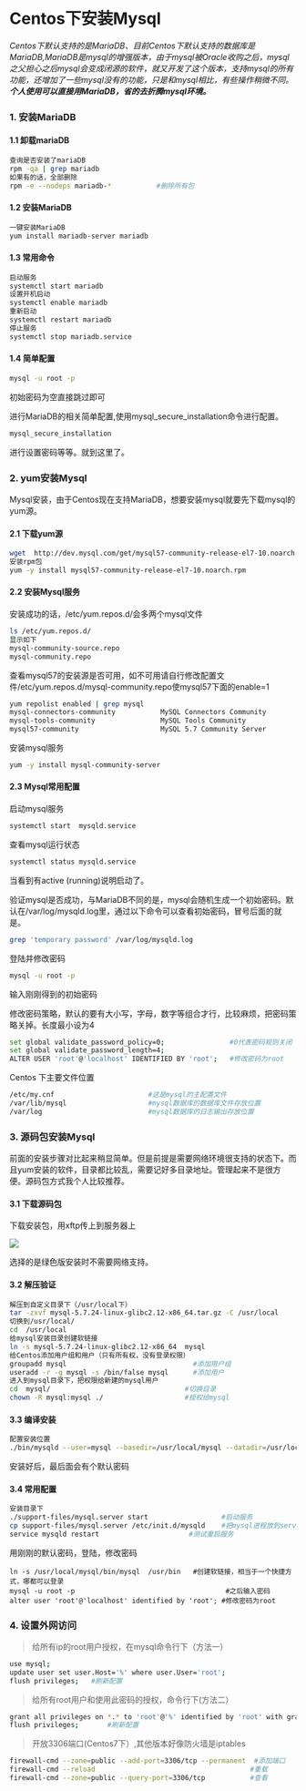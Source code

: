 # Centos下安装Mysql

_Centos下默认支持的是MariaDB、目前Centos下默认支持的数据库是MariaDB,MariaDB是mysql的增强版本，由于mysql被Oracle收购之后，mysql之父担心之后mysql会变成闭源的软件，就又开发了这个版本，支持mysql的所有功能，还增加了一些mysql没有的功能，只是和mysql相比，有些操作稍微不同。**个人使用可以直接用MariaDB，省的去折腾mysql环境。**_

### 1. 安装MariaDB

#### 1.1 卸载mariaDB

```bash
查询是否安装了mariaDB
rpm -qa | grep mariadb              
如果有的话，全部删除
rpm -e --nodeps mariadb-*           #删除所有包
```

#### 1.2 安装MariaDB

```bash
一键安装MariaDB
yum install mariadb-server mariadb
```

#### 1.3 常用命令

```bash
启动服务
systemctl start mariadb      
设置开机启动              
systemctl enable mariadb     
重新启动              
systemctl restart mariadb  
停止服务               
systemctl stop mariadb.service
```

#### 1.4 简单配置

```bash
mysql -u root -p
```

初始密码为空直接跳过即可

进行MariaDB的相关简单配置,使用mysql_secure_installation命令进行配置。

```bash
mysql_secure_installation
```

进行设置密码等等。就到这里了。

### 2. yum安装Mysql

Mysql安装，由于Centos现在支持MariaDB，想要安装mysql就要先下载mysql的yum源。


#### 2.1 下载yum源

```bash
wget  http://dev.mysql.com/get/mysql57-community-release-el7-10.noarch.rpm
安装rpm包
yum -y install mysql57-community-release-el7-10.noarch.rpm
```

#### 2.2 安装Mysql服务

安装成功的话，/etc/yum.repos.d/会多两个mysql文件

```bash
ls /etc/yum.repos.d/
显示如下
mysql-community-source.repo
mysql-community.repo
```

查看mysql57的安装源是否可用，如不可用请自行修改配置文件/etc/yum.repos.d/mysql-community.repo使mysql57下面的enable=1

```bash
yum repolist enabled | grep mysql
mysql-connectors-community           MySQL Connectors Community              74
mysql-tools-community                MySQL Tools Community                   74
mysql57-community                    MySQL 5.7 Community Server             307
```

安装mysql服务

```bash
yum -y install mysql-community-server
```

#### 2.3 Mysql常用配置

启动mysql服务

```bash
systemctl start  mysqld.service
```

查看mysql运行状态

```bash
systemctl status mysqld.service
```

当看到有active (running)说明启动了。

验证mysql是否成功，与MariaDB不同的是，mysql会随机生成一个初始密码。默认在/var/log/mysqld.log里，通过以下命令可以查看初始密码，冒号后面的就是。

```bash
grep 'temporary password' /var/log/mysqld.log
```

登陆并修改密码

```bash
mysql -u root -p
```

输入刚刚得到的初始密码

修改密码策略，默认的要有大小写，字母，数字等组合才行，比较麻烦，把密码策略关掉。长度最小设为4

```bash
set global validate_password_policy=0;                #0代表密码规则关闭
set global validate_password_length=4;
ALTER USER 'root'@'localhost' IDENTIFIED BY 'root';   #修改密码为root
```

Centos 下主要文件位置

```bash
/etc/my.cnf                       #这是mysql的主配置文件
/var/lib/mysql                    #mysql数据库的数据库文件存放位置
/var/log                          #mysql数据库的日志输出存放位置
```

### 3. 源码包安装Mysql

前面的安装步骤对比起来稍显简单。但是前提是需要网络环境很支持的状态下。而且yum安装的软件，目录都比较乱，需要记好多目录地址。管理起来不是很方便。源码包方式我个人比较推荐。

#### 3.1 下载源码包

下载安装包，用xftp传上到服务器上

![](https://img-blog.csdnimg.cn/20181123174517765.png?x-oss-process=image/watermark,type_ZmFuZ3poZW5naGVpdGk,shadow_10,text_aHR0cHM6Ly9ibG9nLmNzZG4ubmV0L3FxXzM0NjkxNzEz,size_16,color_FFFFFF,t_70#alt=%E5%9C%A8%E8%BF%99%E9%87%8C%E6%8F%92%E5%85%A5%E5%9B%BE%E7%89%87%E6%8F%8F%E8%BF%B0)

选择的是绿色版安装时不需要网络支持。

#### 3.2 解压验证

```bash
解压到自定义目录下（/usr/local下）
tar -zxvf mysql-5.7.24-linux-glibc2.12-x86_64.tar.gz -C /usr/local
切换到/usr/local/
cd  /usr/local
给mysql安装目录创建软链接
ln -s mysql-5.7.24-linux-glibc2.12-x86_64  mysql
给Centos添加用户组和用户（只有所有权，没有登录权限）
groupadd mysql                               #添加用户组
useradd -r -g mysql -s /bin/false mysql      #添加用户
进入到mysql目录下，把权限给新建的mysql用户
cd  mysql/                                 #切换目录
chown -R mysql:mysql ./                    #授权给mysql
```

#### 3.3 编译安装

```bash
配置安装位置
./bin/mysqld --user=mysql --basedir=/usr/local/mysql --datadir=/usr/local/mysql/data --initialize
```

安装好后，最后面会有个默认密码

#### 3.4 常用配置

```bash
安装目录下
./support-files/mysql.server start                  #启动服务
cp support-files/mysql.server /etc/init.d/mysqld    #把mysql进程放到service目录里
service mysqld restart   		            #测试重启服务
```

用刚刚的默认密码，登陆，修改密码

```
ln -s /usr/local/mysql/bin/mysql  /usr/bin   #创建软链接，相当于一个快捷方式，哪都可以登录
mysql -u root -p                                     #之后输入密码
alter user 'root'@'localhost' identified by 'root'; #修改密码为root
```

### 4. 设置外网访问

> 给所有ip的root用户授权，在mysql命令行下（方法一）


```bash
use mysql;
update user set user.Host='%' where user.User='root';
flush privileges;   #刷新配置
```

> 给所有root用户和使用此密码的授权，命令行下(方法二）


```bash
grant all privileges on *.* to 'root'@'%' identified by 'root' with grant option;
flush privileges;       #刷新配置
```

> 开放3306端口(Centos7下）,其他版本好像防火墙是iptables


```bash
firewall-cmd --zone=public --add-port=3306/tcp --permanent  #添加端口
firewall-cmd --reload                                      #重载
firewall-cmd --zone=public --query-port=3306/tcp           #查看
```

